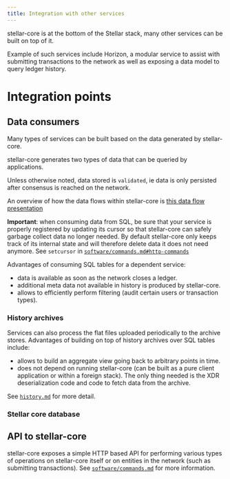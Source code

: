 ```yaml
---
title: Integration with other services
---
```


stellar-core is at the bottom of the Stellar stack, many other services can be
 built on top of it.

 Example of such services include Horizon, a modular service to assist with
 submitting transactions to the network as well as exposing a data model to
 query ledger history.

# Integration points
## Data consumers
Many types of services can be built based on the data generated by stellar-core.

stellar-core generates two types of data that can be queried by applications.

Unless otherwise noted, data stored is `validated`, ie data is only persisted
after consensus is reached on the network.

An overview of how the data flows within stellar-core is [this data flow presentation](learn/core-data-flow.pdf)

**Important**: when consuming data from SQL, be sure that your service is
properly registered by updating its cursor so that stellar-core can safely
garbage collect data no longer needed.
By default stellar-core only keeps track of its internal state and will
 therefore delete data it does not need anymore.
See `setcursor` in [`software/commands.md#http-commands`](software/commands.md#http-commands)

Advantages of consuming SQL tables for a dependent service:
 * data is available as soon as the network closes a ledger.
 * additional meta data not available in history is produced by stellar-core.
 * allows to efficiently perform filtering (audit certain users or
   transaction types).

### History archives
Services can also process the flat files uploaded periodically to the
archive stores.
Advantages of building on top of history archives over SQL tables include:
 * allows to build an aggregate view going back to arbitrary points in time.
 * does not depend on running stellar-core (can be built as a pure client
   application or within a foreign stack). The only thing needed is the XDR
   deserialization code and code to fetch data from the archive.

See [`history.md`](history.md) for more detail.

### Stellar core database

## API to stellar-core
  stellar-core exposes a simple HTTP based API for performing various
  types of operations on stellar-core itself or on entities in the network
  (such as submitting transactions).
  See [`software/commands.md`](software/commands.md) for more information.
